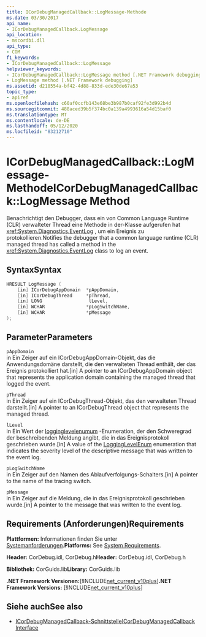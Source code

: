 ```yaml
---
title: ICorDebugManagedCallback::LogMessage-Methode
ms.date: 03/30/2017
api_name:
- ICorDebugManagedCallback.LogMessage
api_location:
- mscordbi.dll
api_type:
- COM
f1_keywords:
- ICorDebugManagedCallback::LogMessage
helpviewer_keywords:
- ICorDebugManagedCallback::LogMessage method [.NET Framework debugging]
- LogMessage method [.NET Framework debugging]
ms.assetid: d218554a-bf42-4d88-833d-ede30de67a53
topic_type:
- apiref
ms.openlocfilehash: c60af0ccfb143e68be3b987b0caf92fe3d992b4d
ms.sourcegitcommit: 488aced39b5f374bc0a139a4993616a54d15baf0
ms.translationtype: MT
ms.contentlocale: de-DE
ms.lasthandoff: 05/12/2020
ms.locfileid: "83212710"
---
```

# <a name="icordebugmanagedcallbacklogmessage-method"></a><span data-ttu-id="4de87-102">ICorDebugManagedCallback::LogMessage-Methode</span><span class="sxs-lookup"><span data-stu-id="4de87-102">ICorDebugManagedCallback::LogMessage Method</span></span>
<span data-ttu-id="4de87-103">Benachrichtigt den Debugger, dass ein von Common Language Runtime (CLR) verwalteter Thread eine Methode in der-Klasse aufgerufen hat <xref:System.Diagnostics.EventLog> , um ein Ereignis zu protokollieren.</span><span class="sxs-lookup"><span data-stu-id="4de87-103">Notifies the debugger that a common language runtime (CLR) managed thread has called a method in the <xref:System.Diagnostics.EventLog> class to log an event.</span></span>  
  
## <a name="syntax"></a><span data-ttu-id="4de87-104">Syntax</span><span class="sxs-lookup"><span data-stu-id="4de87-104">Syntax</span></span>  
  
```cpp  
HRESULT LogMessage (  
    [in] ICorDebugAppDomain  *pAppDomain,  
    [in] ICorDebugThread     *pThread,  
    [in] LONG                 lLevel,  
    [in] WCHAR               *pLogSwitchName,  
    [in] WCHAR               *pMessage  
);  
```  
  
## <a name="parameters"></a><span data-ttu-id="4de87-105">Parameter</span><span class="sxs-lookup"><span data-stu-id="4de87-105">Parameters</span></span>  
 `pAppDomain`  
 <span data-ttu-id="4de87-106">in Ein Zeiger auf ein ICorDebugAppDomain-Objekt, das die Anwendungsdomäne darstellt, die den verwalteten Thread enthält, der das Ereignis protokolliert hat.</span><span class="sxs-lookup"><span data-stu-id="4de87-106">[in] A pointer to an ICorDebugAppDomain object that represents the application domain containing the managed thread that logged the event.</span></span>  
  
 `pThread`  
 <span data-ttu-id="4de87-107">in Ein Zeiger auf ein ICorDebugThread-Objekt, das den verwalteten Thread darstellt.</span><span class="sxs-lookup"><span data-stu-id="4de87-107">[in] A pointer to an ICorDebugThread object that represents the managed thread.</span></span>  
  
 `lLevel`  
 <span data-ttu-id="4de87-108">in Ein Wert der [logginglevelenumum](logginglevelenum-enumeration.md) -Enumeration, der den Schweregrad der beschreibenden Meldung angibt, die in das Ereignisprotokoll geschrieben wurde.</span><span class="sxs-lookup"><span data-stu-id="4de87-108">[in] A value of the [LoggingLevelEnum](logginglevelenum-enumeration.md) enumeration that indicates the severity level of the descriptive message that was written to the event log.</span></span>  
  
 `pLogSwitchName`  
 <span data-ttu-id="4de87-109">in Ein Zeiger auf den Namen des Ablaufverfolgungs-Schalters.</span><span class="sxs-lookup"><span data-stu-id="4de87-109">[in] A pointer to the name of the tracing switch.</span></span>  
  
 `pMessage`  
 <span data-ttu-id="4de87-110">in Ein Zeiger auf die Meldung, die in das Ereignisprotokoll geschrieben wurde.</span><span class="sxs-lookup"><span data-stu-id="4de87-110">[in] A pointer to the message that was written to the event log.</span></span>  
  
## <a name="requirements"></a><span data-ttu-id="4de87-111">Requirements (Anforderungen)</span><span class="sxs-lookup"><span data-stu-id="4de87-111">Requirements</span></span>  
 <span data-ttu-id="4de87-112">**Plattformen:** Informationen finden Sie unter [Systemanforderungen](../../get-started/system-requirements.md).</span><span class="sxs-lookup"><span data-stu-id="4de87-112">**Platforms:** See [System Requirements](../../get-started/system-requirements.md).</span></span>  
  
 <span data-ttu-id="4de87-113">**Header:** CorDebug.idl, CorDebug.h</span><span class="sxs-lookup"><span data-stu-id="4de87-113">**Header:** CorDebug.idl, CorDebug.h</span></span>  
  
 <span data-ttu-id="4de87-114">**Bibliothek:** CorGuids.lib</span><span class="sxs-lookup"><span data-stu-id="4de87-114">**Library:** CorGuids.lib</span></span>  
  
 <span data-ttu-id="4de87-115">**.NET Framework Versionen:**[!INCLUDE[net_current_v10plus](../../../../includes/net-current-v10plus-md.md)]</span><span class="sxs-lookup"><span data-stu-id="4de87-115">**.NET Framework Versions:** [!INCLUDE[net_current_v10plus](../../../../includes/net-current-v10plus-md.md)]</span></span>  
  
## <a name="see-also"></a><span data-ttu-id="4de87-116">Siehe auch</span><span class="sxs-lookup"><span data-stu-id="4de87-116">See also</span></span>

- [<span data-ttu-id="4de87-117">ICorDebugManagedCallback-Schnittstelle</span><span class="sxs-lookup"><span data-stu-id="4de87-117">ICorDebugManagedCallback Interface</span></span>](icordebugmanagedcallback-interface.md)

